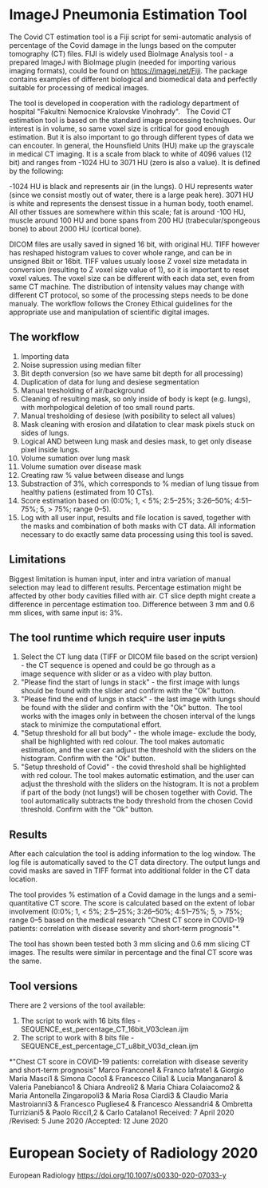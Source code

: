 # ImageJ Pneumonia Estimation Tool

The Covid CT estimation tool is a Fiji script for semi-automatic analysis of percentage of the Covid damage in the lungs based on the computer tomography (CT) files. 
FIJI is widely used BioImage Analysis tool - a prepared ImageJ with BioImage plugin (needed for importing various imaging formats), could be found on https://imagej.net/Fiji. The package contains examples of different biological and biomedical data and perfectly suitable for processing of medical images.

The tool is developed in cooperation with the radiology department of hospital "Fakultni Nemocnice Kralovske Vinohrady".  
The Covid CT estimation tool is based on the standard image processing techniques. Our interest is in volume, so same voxel size is critical for good enough estimation. But it is also important to go through different types of data we can encouter. In general, the Hounsfield Units (HU) make up the grayscale in medical CT imaging. It is a scale from black to white of 4096 values (12 bit) and ranges from -1024 HU to 3071 HU (zero is also a value). It is defined by the following:

-1024 HU is black and represents air (in the lungs). 0 HU represents water (since we consist mostly out of water, there is a large peak here). 3071 HU is white and represents the densest tissue in a human body, tooth enamel. All other tissues are somewhere within this scale; fat is around -100 HU, muscle around 100 HU and bone spans from 200 HU (trabecular/spongeous bone) to about 2000 HU (cortical bone).

DICOM files are usally saved in signed 16 bit, with original HU. TIFF however has reshaped histogram values to cover whole range, and can be in unsigned 8bit or 16bit. TIFF values usualy loose Z voxel size metadata in conversion (resulting to Z voxel size value of 1), so it is important to reset voxel values. The voxel size can be different with each data set, even from same CT machine. The distribution of intensity values may change with different CT protocol, so some of the processing steps needs to be done manualy. The workflow follows the Croney Ethical guidelines for the appropriate use and manipulation of scientific digital images.

## The workflow
1) Importing data
2) Noise supression using median filter
3) Bit depth conversion (so we have same bit depth for all processing)
4) Duplication of data for lung and desiese segmentation
5) Manual tresholding of air/background
6) Cleaning of resulting mask, so only inside of body is kept (e.g. lungs), with morhpological deletion of too small round parts.
7) Manual tresholding of desiese (with posibility to select all values)
8) Mask cleaning with erosion and dilatation to clear mask pixels stuck on sides of lungs.
9) Logical AND  between lung mask and desies mask, to get only disease pixel inside lungs.
10) Volume sumation over lung mask
11) Volume sumation over disease mask
12) Creating raw % value between disease and lungs
13) Substraction of 3%, which corresponds to % median of lung tissue from healthy patiens (estimated from 10 CTs).
14) Score estimation based on (0:0%; 1, < 5%; 2:5–25%; 3:26–50%; 4:51–75%; 5, > 75%; range 0–5).
15) Log with all user input, results and file location is saved, together with the masks and combination of both masks with CT data. All information necessary to do exactly same data processing using this tool is saved.

## Limitations
Biggest limitation is human input, inter and intra variation of manual selection may lead to different results. Percentage estimation might be affected by other body cavities filled with air. CT slice depth might create a difference in percentage estimation too. Difference between 3 mm and 0.6 mm slices, with same input is: 3%.

## The tool runtime which require user inputs
1. Select the CT lung data (TIFF or DICOM file based on the script version) - the CT sequence is opened and could be go through as a image sequence with slider or as a video with play button.
2. "Please find the start of lungs in stack" - the first image with lungs should be found with the slider and confirm with the "Ok" button.
3. "Please find the end of lungs in stack" - the last image with lungs should be found with the slider and confirm with the "Ok" button.  
The tool works with the images only in between the chosen interval of the lungs stack to minimize the computational effort.  
4. "Setup threshold for all but body" - the whole image- exclude the body, shall be highlighted with red colour. The tool makes automatic estimation, and the user can adjust the threshold with the sliders on the histogram. Confirm with the "Ok" button. 
5. "Setup threshold of Covid" - the covid threshold shall be highlighted with red colour. The tool makes automatic estimation, and the user can adjust the threshold with the sliders on the histogram. It is not a problem if part of the body (not lungs!) will be chosen together with Covid. The tool automatically subtracts the body threshold from the chosen Covid threshold. Confirm with the "Ok" button. 

## Results
After each calculation the tool is adding information to the log window. The log file is automatically saved to the CT data directory. The output lungs and covid masks are saved in TIFF format into additional folder in the CT data location.  

The tool provides % estimation of a Covid damage in the lungs and a semi-quantitative CT score. The score is calculated based on the extent of lobar involvement (0:0%; 1, < 5%; 2:5–25%; 3:26–50%; 4:51–75%; 5, > 75%; range 0–5 based on the medical research "Chest CT score in COVID-19 patients: correlation with disease severity
and short-term prognosis"*. 

The tool has shown been tested both 3 mm slicing and 0.6 mm slicing CT images. The results were similar in percentage and the final CT score was the same. 

## Tool versions
There are 2 versions of the tool available: 
1. The script to work with 16 bits files - SEQUENCE_est_percentage_CT_16bit_V03clean.ijm
2. The script to work with 8 bits file - SEQUENCE_est_percentage_CT_u8bit_V03d_clean.ijm

*"Chest CT score in COVID-19 patients: correlation with disease severity
and short-term prognosis"
Marco Francone1 & Franco Iafrate1 & Giorgio Maria Masci1 & Simona Coco1 & Francesco Cilia1 & Lucia Manganaro1 &
Valeria Panebianco1 & Chiara Andreoli2 & Maria Chiara Colaiacomo2 & Maria Antonella Zingaropoli3 &
Maria Rosa Ciardi3 & Claudio Maria Mastroianni3 & Francesco Pugliese4 & Francesco Alessandri4 & Ombretta Turriziani5 &
Paolo Ricci1,2 & Carlo Catalano1
Received: 7 April 2020 /Revised: 5 June 2020 /Accepted: 12 June 2020
# European Society of Radiology 2020
European Radiology
https://doi.org/10.1007/s00330-020-07033-y
